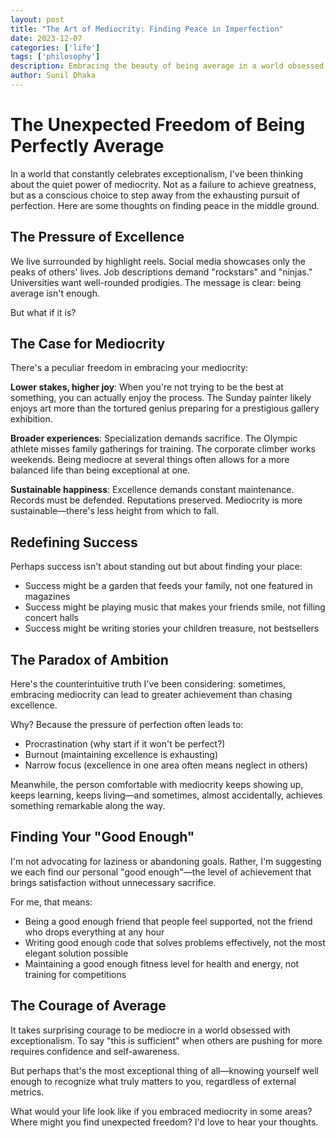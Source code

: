 ```yaml
---
layout: post
title: "The Art of Mediocrity: Finding Peace in Imperfection"
date: 2023-12-07
categories: ['life']
tags: ['philosophy']
description: Embracing the beauty of being average in a world obsessed with excellence
author: Sunil Dhaka
---
```


# The Unexpected Freedom of Being Perfectly Average

In a world that constantly celebrates exceptionalism, I've been thinking about the quiet power of mediocrity. Not as a failure to achieve greatness, but as a conscious choice to step away from the exhausting pursuit of perfection. Here are some thoughts on finding peace in the middle ground.

## The Pressure of Excellence

We live surrounded by highlight reels. Social media showcases only the peaks of others' lives. Job descriptions demand "rockstars" and "ninjas." Universities want well-rounded prodigies. The message is clear: being average isn't enough.

But what if it is?

## The Case for Mediocrity

There's a peculiar freedom in embracing your mediocrity:

**Lower stakes, higher joy**: When you're not trying to be the best at something, you can actually enjoy the process. The Sunday painter likely enjoys art more than the tortured genius preparing for a prestigious gallery exhibition.

**Broader experiences**: Specialization demands sacrifice. The Olympic athlete misses family gatherings for training. The corporate climber works weekends. Being mediocre at several things often allows for a more balanced life than being exceptional at one.

**Sustainable happiness**: Excellence demands constant maintenance. Records must be defended. Reputations preserved. Mediocrity is more sustainable—there's less height from which to fall.

## Redefining Success

Perhaps success isn't about standing out but about finding your place:

- Success might be a garden that feeds your family, not one featured in magazines
- Success might be playing music that makes your friends smile, not filling concert halls
- Success might be writing stories your children treasure, not bestsellers

## The Paradox of Ambition

Here's the counterintuitive truth I've been considering: sometimes, embracing mediocrity can lead to greater achievement than chasing excellence.

Why? Because the pressure of perfection often leads to:
- Procrastination (why start if it won't be perfect?)
- Burnout (maintaining excellence is exhausting)
- Narrow focus (excellence in one area often means neglect in others)

Meanwhile, the person comfortable with mediocrity keeps showing up, keeps learning, keeps living—and sometimes, almost accidentally, achieves something remarkable along the way.

## Finding Your "Good Enough"

I'm not advocating for laziness or abandoning goals. Rather, I'm suggesting we each find our personal "good enough"—the level of achievement that brings satisfaction without unnecessary sacrifice.

For me, that means:
- Being a good enough friend that people feel supported, not the friend who drops everything at any hour
- Writing good enough code that solves problems effectively, not the most elegant solution possible
- Maintaining a good enough fitness level for health and energy, not training for competitions

## The Courage of Average

It takes surprising courage to be mediocre in a world obsessed with exceptionalism. To say "this is sufficient" when others are pushing for more requires confidence and self-awareness.

But perhaps that's the most exceptional thing of all—knowing yourself well enough to recognize what truly matters to you, regardless of external metrics.

What would your life look like if you embraced mediocrity in some areas? Where might you find unexpected freedom? I'd love to hear your thoughts.
